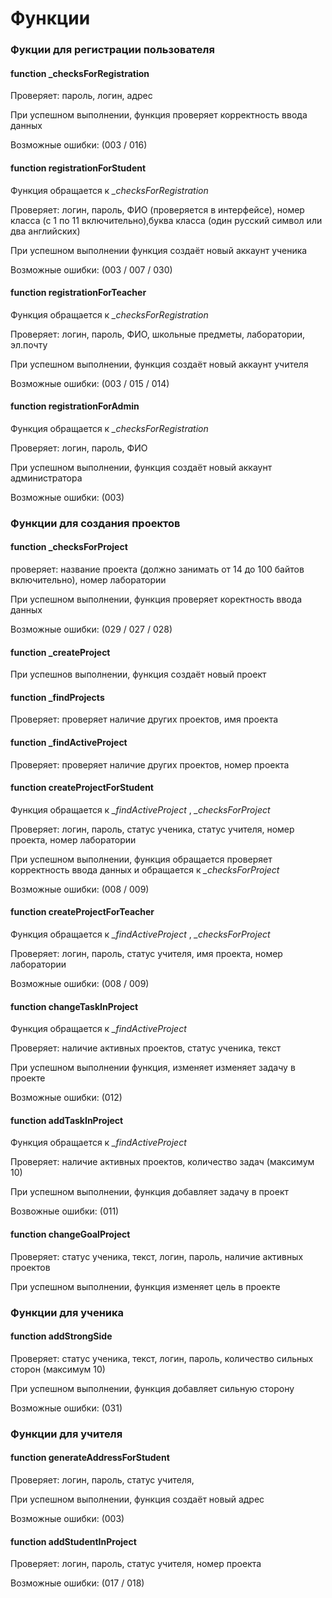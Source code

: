 # Функции 

### Фукции для регистрации пользователя

#### function _checksForRegistration

   Проверяет: пароль, логин, адрес

При успешном выполнении, функция проверяет корректность ввода данных

Возможные ошибки: (003 / 016)



#### function registrationForStudent 

Функция обращается к *_checksForRegistration*

   Проверяет: логин, пароль, ФИО (проверяется в интерфейсе), номер класса (с 1 по 11 включительно),буква класса (один русский символ или два английских)

При успешном выполнении функция создаёт новый аккаунт ученика

Возможные ошибки: (003 / 007 / 030)



#### function registrationForTeacher

Функция обращается к *_checksForRegistration*

   Проверяет: логин, пароль, ФИО, школьные предметы, лаборатории, эл.почту

При успешном выполнении, функция создаёт новый аккаунт учителя

Возможные ошибки: (003 / 015 / 014)



#### function registrationForAdmin

Функция обращается к *_checksForRegistration*

   Проверяет: логин, пароль, ФИО

При успешном выполнении, функция создаёт новый аккаунт администратора

Возможные ошибки: (003)

### Функции для создания проектов 


#### function _checksForProject

   проверяет: название проекта (должно занимать от 14 до 100 байтов включительно), номер лаборатории

При успешном выполнении, функция проверяет коректность ввода данных

Возможные ошибки: (029 / 027 / 028)

#### function _createProject

При успешнов выполнении, функция создаёт новый проект


#### function _findProjects

   Проверяет: проверяет наличие других проектов, имя проекта 


#### function _findActiveProject

   Проверяет: проверяет наличие других проектов, номер проекта 




#### function createProjectForStudent
Функция обращается к *_findActiveProject* ,  *_checksForProject*

   Проверяет: логин, пароль, статус ученика, статус учителя, номер проекта, номер лаборатории

При успешном выполнении, функция обращается проверяет корректность ввода данных и обращается к *_checksForProject* 

Возможные ошибки: (008 / 009)


#### function createProjectForTeacher
 Функция обращается к *_findActiveProject* ,  *_checksForProject* 

   Проверяет: логин, пароль, статус учителя, имя проекта, номер лаборатории

Возможные ошибки: (008 / 009)

####  function changeTaskInProject
Функция обращается к  *_findActiveProject*

   Проверяет: наличие активных проектов, статус ученика, текст

При успешном выполнении функция, изменяет изменяет задачу в проекте

Возможные ошибки: (012)


#### function addTaskInProject
Функция обращается к  *_findActiveProject*

   Проверяет: наличие активных проектов, количество задач (максимум 10)

При успешном выполнении, функция добавляет задачу в проект

Возвожные ошибки: (011)


#### function changeGoalProject
   Проверяет: статус ученика, текст, логин, пароль, наличие активных проектов

При успешном выполнении, функция изменяет цель в проекте



### Функции для ученика

#### function addStrongSide 
   Проверяет: статус ученика, текст, логин, пароль, количество сильных сторон (максимум 10)

При успешном выполнении, функция добавляет сильную сторону

Возможные ошибки: (031)


### Функции для учителя

#### function generateAddressForStudent

   Проверяет: логин, пароль, статус учителя, 

При успешном выполнении, функция создаёт новый адрес

Возможные ошибки: (003) 


#### function addStudentInProject

   Проверяет: логин, пароль, статус учителя, номер проекта

Возможные ошибки: (017 / 018)
